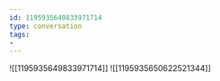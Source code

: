 ```yaml
---
id: 1195935649833971714
type: conversation
tags:
- 
---
```

![[1195935649833971714]]
![[1195935650622521344]]

